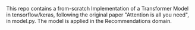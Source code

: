 This repo contains a from-scratch Implementation of a Transformer Model in tensorflow/keras, following the original paper "Attention is all you need", in model.py. 
The model is applied in the Recommendations domain. 
